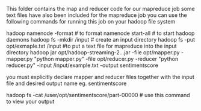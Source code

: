 This folder contains the map and reducer code for our mapreduce job
some text files have also been included for the mapreduce job
you can use the following commands  for running this job on your hadoop file system

hadoop namenode -format                 # to format namenode
start-all                                # to start hadoop daemons
hadoop fs -mkdir /input                 # create an input directory
hadoop fs -put  opt/exmaple.txt /input    #to put  a text file for mapreduce into the input directory
hadoop jar opt/hadoop-streaming-2.*.*.jar -file opt/mapper.py -mapper.py "python mapper.py" -file opt/reducer.py -reducer "python reducer.py" -input /input/example.txt -output sentimentscore

you must explicitly declare mapper and reducer files together with the input file and desired output name eg. sentimentscore

hadoop fs -cat /user/opt/sentimentscore/part-00000  # use this command to view your output
